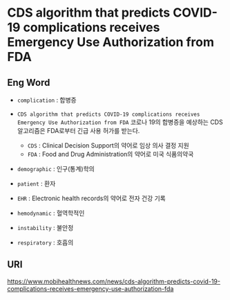 
# CDS algorithm that predicts COVID-19 complications receives Emergency Use Authorization from FDA

## Eng Word
- `complication` : 합병증
- `CDS algorithm that predicts COVID-19 complications receives Emergency Use Authorization from FDA` 
    코로나 19의 합병증을 예상하는 CDS 알고리즘은 FDA로부터 긴급 사용 허가를 받는다.
    - `CDS` : Clinical Decision Support의 약어로 임상 의사 결정 지원
    - `FDA` : Food and Drug Administration의 약어로 미국 식품의약국

- `demographic` : 인구(통계)학의
- `patient` : 환자
- `EHR` : Electronic health records의 약어로 전자 건강 기록
- `hemodynamic` : 혈역학적인
- `instability` : 불안정
- `respiratory` : 호흡의

## URI
<https://www.mobihealthnews.com/news/cds-algorithm-predicts-covid-19-complications-receives-emergency-use-authorization-fda>